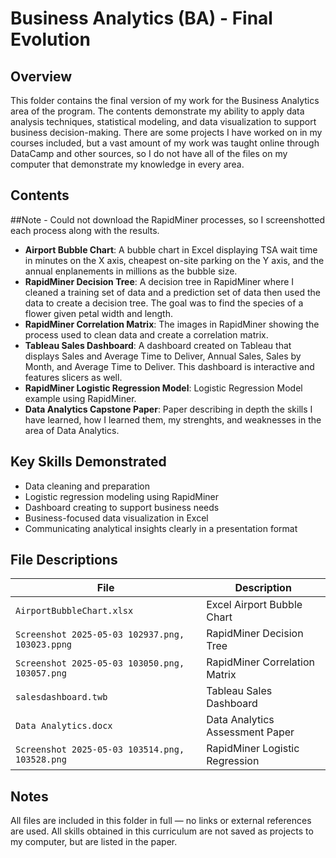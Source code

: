 # Business Analytics (BA) - Final Evolution

## Overview
This folder contains the final version of my work for the Business Analytics area of the program. The contents demonstrate my ability to apply data analysis techniques, statistical modeling, and data visualization to support business decision-making. There are some projects I have worked on in my courses included, but a vast amount of my work was taught online through DataCamp and other sources, so I do not have all of the files on my computer that demonstrate my knowledge in every area. 

## Contents
##Note - Could not download the RapidMiner processes, so I screenshotted each process along with the results.
- **Airport Bubble Chart**: A bubble chart in Excel displaying TSA wait time in minutes on the X axis, cheapest on-site parking on the Y axis, and the annual enplanements in millions as the bubble size. 
- **RapidMiner Decision Tree**: A decision tree in RapidMiner where I cleaned a training set of data and a prediction set of data then used the data to create a decision tree. The goal was to find the species of a flower given petal width and length. 
- **RapidMiner Correlation Matrix**: The images in RapidMiner showing the process used to clean data and create a correlation matrix.
- **Tableau Sales Dashboard**: A dashboard created on Tableau that displays Sales and Average Time to Deliver, Annual Sales, Sales by Month, and Average Time to Deliver. This dashboard is interactive and features slicers as well.
- **RapidMiner Logistic Regression Model**: Logistic Regression Model example using RapidMiner.
- **Data Analytics Capstone Paper**: Paper describing in depth the skills I have learned, how I learned them, my strenghts, and weaknesses in the area of Data Analytics.

## Key Skills Demonstrated
- Data cleaning and preparation  
- Logistic regression modeling using RapidMiner  
- Dashboard creating to support business needs  
- Business-focused data visualization in Excel  
- Communicating analytical insights clearly in a presentation format

## File Descriptions

| File                                                       | Description |
|-------------------------------                             |-------------|
| `AirportBubbleChart.xlsx`                                  | Excel Airport Bubble Chart |
| `Screenshot 2025-05-03 102937.png, 103023.ppng`            | RapidMiner Decision Tree |
| `Screenshot 2025-05-03 103050.png, 103057.png`             | RapidMiner Correlation Matrix |
| `salesdashboard.twb`                                       | Tableau Sales Dashboard |
| `Data Analytics.docx`                                      | Data Analytics Assessment Paper |
| `Screenshot 2025-05-03 103514.png, 103528.png`             | RapidMiner Logistic Regression |

## Notes
All files are included in this folder in full — no links or external references are used. All skills obtained in this curriculum are not saved as projects to my computer, but are listed in the paper. 
